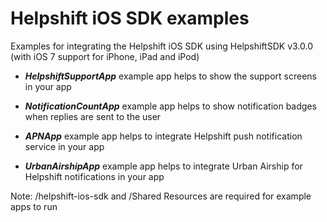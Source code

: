 Helpshift iOS SDK examples
=========================

Examples for integrating the Helpshift iOS SDK using HelpshiftSDK v3.0.0
(with iOS 7 support for iPhone, iPad and iPod)

* ***HelpshiftSupportApp*** example app helps to show the support screens in your app

* ***NotificationCountApp*** example app helps to show notification badges when replies are sent to the user

* ***APNApp*** example app helps to integrate Helpshift push notification service in your app

* ***UrbanAirshipApp*** example app helps to integrate Urban Airship for Helpshift notifications in your app


Note: /helpshift-ios-sdk and /Shared Resources are required for example apps to run
